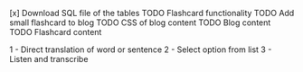 [x] Download SQL file of the tables
TODO Flashcard functionality
TODO Add small flashcard to blog
TODO CSS of blog content
TODO Blog content
TODO Flashcard content


1 - Direct translation of word or sentence
2 - Select option from list
3 - Listen and transcribe